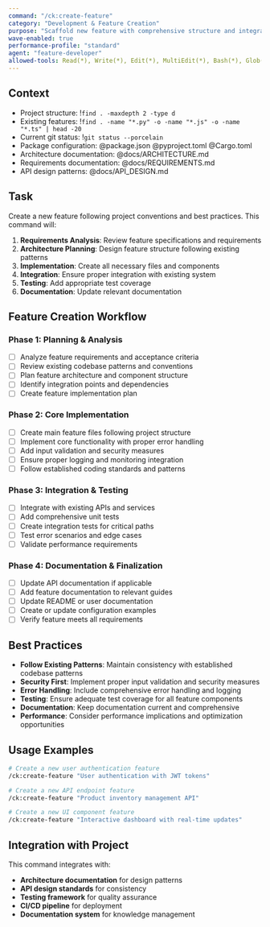 ```yaml
---
command: "/ck:create-feature"
category: "Development & Feature Creation"
purpose: "Scaffold new feature with comprehensive structure and integration"
wave-enabled: true
performance-profile: "standard"
agent: "feature-developer"
allowed-tools: Read(*), Write(*), Edit(*), MultiEdit(*), Bash(*), Glob(*), Grep(*), Task(*)
---
```


## Context

- Project structure: !`find . -maxdepth 2 -type d`
- Existing features: !`find . -name "*.py" -o -name "*.js" -o -name "*.ts" | head -20`
- Current git status: !`git status --porcelain`
- Package configuration: @package.json @pyproject.toml @Cargo.toml
- Architecture documentation: @docs/ARCHITECTURE.md
- Requirements documentation: @docs/REQUIREMENTS.md
- API design patterns: @docs/API_DESIGN.md

## Task

Create a new feature following project conventions and best practices. This command will:

1. **Requirements Analysis**: Review feature specifications and requirements
2. **Architecture Planning**: Design feature structure following existing patterns
3. **Implementation**: Create all necessary files and components
4. **Integration**: Ensure proper integration with existing system
5. **Testing**: Add appropriate test coverage
6. **Documentation**: Update relevant documentation

## Feature Creation Workflow

### Phase 1: Planning & Analysis
- [ ] Analyze feature requirements and acceptance criteria
- [ ] Review existing codebase patterns and conventions
- [ ] Plan feature architecture and component structure
- [ ] Identify integration points and dependencies
- [ ] Create feature implementation plan

### Phase 2: Core Implementation
- [ ] Create main feature files following project structure
- [ ] Implement core functionality with proper error handling
- [ ] Add input validation and security measures
- [ ] Ensure proper logging and monitoring integration
- [ ] Follow established coding standards and patterns

### Phase 3: Integration & Testing
- [ ] Integrate with existing APIs and services
- [ ] Add comprehensive unit tests
- [ ] Create integration tests for critical paths
- [ ] Test error scenarios and edge cases
- [ ] Validate performance requirements

### Phase 4: Documentation & Finalization
- [ ] Update API documentation if applicable
- [ ] Add feature documentation to relevant guides
- [ ] Update README or user documentation
- [ ] Create or update configuration examples
- [ ] Verify feature meets all requirements

## Best Practices

- **Follow Existing Patterns**: Maintain consistency with established codebase patterns
- **Security First**: Implement proper input validation and security measures
- **Error Handling**: Include comprehensive error handling and logging
- **Testing**: Ensure adequate test coverage for all feature components
- **Documentation**: Keep documentation current and comprehensive
- **Performance**: Consider performance implications and optimization opportunities

## Usage Examples

```bash
# Create a new user authentication feature
/ck:create-feature "User authentication with JWT tokens"

# Create a new API endpoint feature
/ck:create-feature "Product inventory management API"

# Create a new UI component feature
/ck:create-feature "Interactive dashboard with real-time updates"
```

## Integration with Project

This command integrates with:
- **Architecture documentation** for design patterns
- **API design standards** for consistency
- **Testing framework** for quality assurance
- **CI/CD pipeline** for deployment
- **Documentation system** for knowledge management